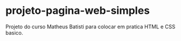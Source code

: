 # projeto-pagina-web-simples
Projeto do curso Matheus Batisti para colocar em pratica HTML e CSS basico.
